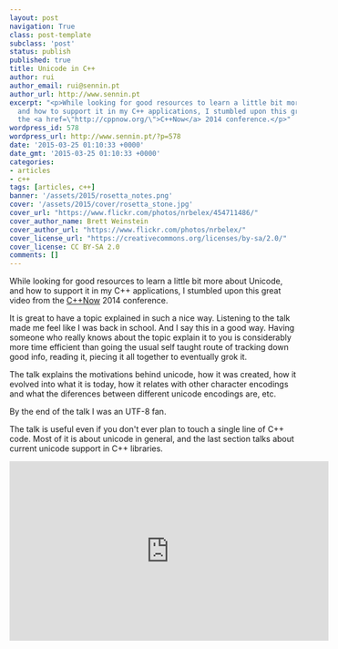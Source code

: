 ```yaml
---
layout: post
navigation: True
class: post-template
subclass: 'post'
status: publish
published: true
title: Unicode in C++
author: rui
author_email: rui@sennin.pt
author_url: http://www.sennin.pt
excerpt: "<p>While looking for good resources to learn a little bit more about Unicode,
  and how to support it in my C++ applications, I stumbled upon this great video from
  the <a href=\"http://cppnow.org/\">C++Now</a> 2014 conference.</p>"
wordpress_id: 578
wordpress_url: http://www.sennin.pt/?p=578
date: '2015-03-25 01:10:33 +0000'
date_gmt: '2015-03-25 01:10:33 +0000'
categories:
- articles
- c++
tags: [articles, c++]
banner: '/assets/2015/rosetta_notes.png'
cover: '/assets/2015/cover/rosetta_stone.jpg'
cover_url: "https://www.flickr.com/photos/nrbelex/454711486/"
cover_author_name: Brett Weinstein
cover_author_url: "https://www.flickr.com/photos/nrbelex/"
cover_license_url: "https://creativecommons.org/licenses/by-sa/2.0/"
cover_license: CC BY-SA 2.0
comments: []
---
```

<p>While looking for good resources to learn a little bit more about Unicode, and how to support it in my C++ applications, I stumbled upon this great video from the <a href="http://cppnow.org/">C++Now</a> 2014 conference.</p>
<p><a id="more"></a><a id="more-578"></a>It is great to have a topic explained in such a nice way. Listening to the talk made me feel like I was back in school. And I say this in a good way. Having someone who really knows about the topic explain it to you is considerably more time efficient than going the usual self taught route of tracking down good info, reading it, piecing it all together to eventually grok it.</p>
<p>The talk explains&nbsp;the motivations behind unicode, how it was created, how it evolved into what it is today, how it relates with other character encodings and what the diferences between different unicode encodings are, etc.</p>
<p>By the end of the talk I was an UTF-8 fan.</p>
<p>The talk is useful even if you don't ever plan to touch a single line of C++ code. Most of it is about unicode in general, and the last section talks about current&nbsp;unicode support in C++ libraries.</p>
<iframe width="560" height="315" src="https://www.youtube.com/embed/MW884pluTw8" frameborder="0" allow="autoplay; encrypted-media" allowfullscreen></iframe>
